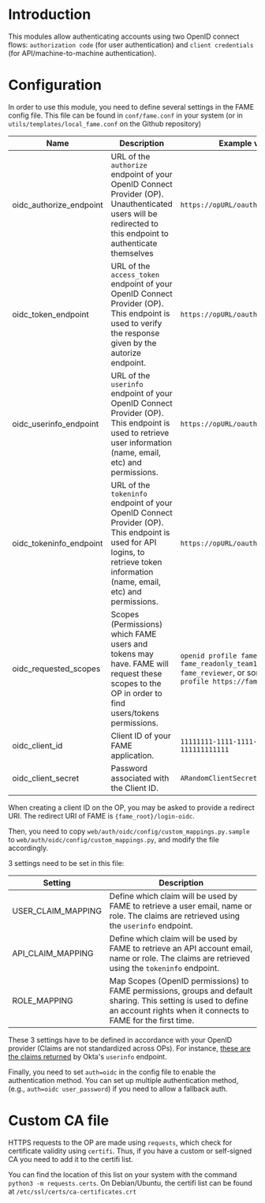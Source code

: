 # Introduction

This modules allow authenticating accounts using two OpenID connect flows: `authorization code` (for user authentication) and `client credentials` (for API/machine-to-machine authentication).

# Configuration

In order to use this module, you need to define several settings in the FAME config file. This file can be found in `conf/fame.conf` in your system (or in `utils/templates/local_fame.conf` on the Github repository)


| Name                    | Description                                                                                                                                                                  | Example value                          |
|-------------------------|------------------------------------------------------------------------------------------------------------------------------------------------------------------------------|----------------------------------------|
| oidc_authorize_endpoint | URL of the `authorize` endpoint of your OpenID Connect Provider (OP). Unauthenticated users will be redirected to this endpoint to authenticate themselves                     | `https://opURL/oauth2/authorize`       |
| oidc_token_endpoint     | URL of the `access_token` endpoint of your OpenID Connect Provider (OP). This endpoint is used to verify the response given by the autorize endpoint.                          | `https://opURL/oauth2/access_token`    |
| oidc_userinfo_endpoint  | URL of the `userinfo` endpoint of your OpenID Connect Provider (OP). This endpoint is used to retrieve user information (name, email, etc) and permissions.                    | `https://opURL/oauth2/userinfo`        |
| oidc_tokeninfo_endpoint | URL of the `tokeninfo` endpoint of your OpenID Connect Provider (OP). This endpoint is used for API logins, to retrieve token information (name, email, etc) and permissions.  | `https://opURL/oauth2/tokeninfo`       |
| oidc_requested_scopes   | Scopes (Permissions) which FAME users and tokens may have. FAME will request these scopes to the OP in order to find users/tokens permissions.                                 | `openid profile fame_admin fame_readonly_team1 fame_reviewer`, or sometime `openid profile https://fameURL/`
| oidc_client_id          | Client ID of your FAME application.                                                                                                                                            | `11111111-1111-1111-1111-111111111111` |
| oidc_client_secret      | Password associated with the Client ID.                                                                                                                                        | `ARandomClientSecret`                  |

When creating a client ID on the OP, you may be asked to provide a redirect URI. The redirect URI of FAME is `{fame_root}/login-oidc`.

Then, you need to copy `web/auth/oidc/config/custom_mappings.py.sample` to `web/auth/oidc/config/custom_mappings.py`, and modify the file accordingly. 

3 settings need to be set in this file:

| Setting            | Description                                                                                                                                                                    |
|--------------------|--------------------------------------------------------------------------------------------------------------------------------------------------------------------------------|
| USER_CLAIM_MAPPING | Define which claim will be used by FAME to retrieve a user email, name or role. The claims are retrieved using the `userinfo` endpoint.                                        |
| API_CLAIM_MAPPING  | Define which claim will be used by FAME to retrieve an API account email, name or role. The claims are retrieved using the `tokeninfo` endpoint.                               |
| ROLE_MAPPING       | Map Scopes (OpenID permissions) to FAME permissions, groups and default sharing. This setting is used to define an account rights when it connects to FAME for the first time. |

These 3 settings have to be defined in accordance with your OpenID provider (Claims are not standardized across OPs). For instance, [these are the claims returned](https://developer.okta.com/docs/reference/api/oidc/#response-example-success-8) by Okta's `userinfo` endpoint.

Finally, you need to set `auth=oidc` in the config file to enable the authentication method. You can set up multiple authentication method, (e.g., `auth=oidc user_password`) if you need to allow a fallback auth.

# Custom CA file

HTTPS requests to the OP are made using `requests`, which check for certificate validity using `certifi`. Thus, if you have a custom or self-signed CA you need to add it to the certifi list.

You can find the location of this list on your system with the command `python3 -m requests.certs`. On Debian/Ubuntu, the certifi list can be found at `/etc/ssl/certs/ca-certificates.crt`
